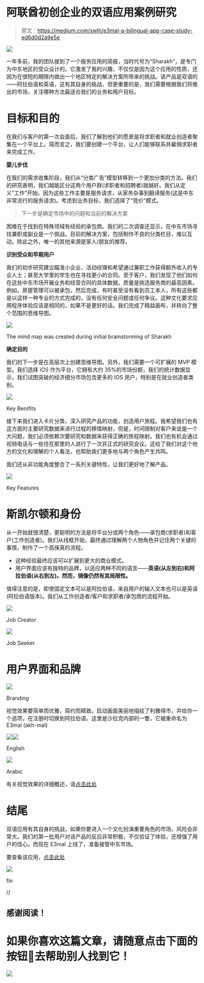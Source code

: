 # 阿联酋初创企业的双语应用案例研究

> 原文：<https://medium.com/swlh/e3mal-a-bilingual-app-case-study-ed6d0d2a9e5e>

![](img/9bb781c15045113ec3a8c2dd7aa52957.png)

一年多前，我的团队接到了一个服务应用的简报，当时代号为“Sharakh”，是专门为中东地区的受众设计的。它激发了我的兴趣，不仅仅是因为这个应用的性质，还因为在很短的期限内做出一个地区特定的解决方案所带来的挑战。该产品是双语的——阿拉伯语和英语，这有其自身的挑战，但更重要的是，我们需要根据我们将推出的市场，关注哪种方法最适合我们的业务和用户目标。

# 目标和目的

在我们与客户的第一次会面后，我们了解到他们的愿景是将求职者和就业创造者聚集在一个平台上。简而言之，我们要创建一个平台，让人们能够联系并雇佣求职者来完成工作。

**婴儿步伐**

在我们的需求收集阶段，我们从“分类广告”模型转移到一个更加分类的方法。我们的研究表明，我们越能区分这两个用户群(求职者和招聘者)就越好。我们从定义“工作”开始。因为这些工作主要是服务请求，从家务杂事到翻译服务(这是中东非常流行的服务请求)。考虑到业务目标，我们选择了“竞价”模式。

> 下一步是确定市场中的问题和当前的解决方案

困难在于找到在特殊领域有经验的承包商。我们的二次调查还显示，在中东市场寻找兼职或副业是一个挑战。目前的解决方案，包括制作不良的分类栏目，难以互动。除此之外，唯一的其他来源是家人/朋友的推荐。

**识别受众和早期用户**

我们的初步研究建议瞄准小企业、活动经理和希望通过兼职工作获得额外收入的专业人士；甚至大学里的学生也在寻找更小的合同。至于客户，我们发现了他们如何在这些中东市场开展业务和经营合同的具体数据。质量是挑选服务商的最高因素。例如，房屋管理可以被承包，然后完成，有时甚至没有看到员工本人，所有这些都是以这样一种专业的方式完成的，没有任何安全问题或任何争议。这种文化要求应用程序体验应该是相同的，如果不是更好的话。我们完成了精益画布，并转向了整个范围的思维导图。

![](img/7c378abfdf2b05df73eca2346826bc91.png)

The mind map was created during initial brainstorming of Sharakh

**确定目的**

我们的下一步是在高层次上创建思维导图。另外，我们需要一个可扩展的 MVP 模型。我们选择 iOS 作为平台，它拥有大约 35%的市场份额，我们的统计数据显示，我们试图突破的经济细分市场包含更多的 IOS 用户，特别是在就业创造者类别。

![](img/5727f831803e2ceaa9596d646748ded4.png)

Key Benifits

接下来我们进入卡片分类，深入研究产品的功能，创造用户旅程。我希望我们也有这方面的主要研究数据来进行过程的移情映射，但是，时间限制对客户来说是一个大问题，我们必须依赖次要研究和数据来获得正确的旅程映射。我们也有机会通过视频电话与一些住在那里的人进行了一次非正式的研究会议。这给了我们对这个地方的文化和理解的个人看法，也帮助我们更多地与两个角色产生共鸣。

我们还从非功能角度整合了一系列关键特性，让我们更好地了解产品。

![](img/1976a22c0c92b818889be2f9f26b1aa5.png)

Key Features

# **斯凯尔顿和身份**

从一开始就很清楚，更聪明的方法是将平台分成两个角色——承包商(求职者)和客户(工作创造者)。我们从线框开始，最终通过理解两个人物角色并记住两个关键的事情，制作了一个高保真的流程。

*   这种经验最终应该可以扩展到更大的商业模式。
*   用户界面应该有独特的品牌，以适应两种不同的语言——**英语(从左到右)**和阿拉伯语**(从右到左)。然而，镜像仍然有其局限性。**

值得注意的是，即使固定文本可以是阿拉伯语，来自用户的输入文本也可以是英语(阿拉伯语版本)。我们从工作创造者/客户和求职者/承包商的流程开始。

![](img/09371fc8c317ef4fe161f91ee1dc88c4.png)

Job Creator

![](img/f95b156a03a9a2e52fc80212a767146d.png)

Job Seeker

# 用户界面和品牌

![](img/b774703b65815cd65b866c34b7683faf.png)

Branding

视觉效果要简单而优雅，简约而精致。启动画面美丽地描绘了利雅得市，并给你一个选项，在注册时切换到阿拉伯语。这里是沙拉克内部的一瞥，它被重命名为 E3mal (akh-mal)

![](img/ea72597fd1a69b477aa8e263d943a269.png)![](img/05f78b7d6ce23a7bc93f2ad1deb99dbb.png)

English

![](img/63ada47a8887ce43fdb809c04cf3cef9.png)

Arabic

有关视觉效果的详细概述，请[点击此处](https://www.behance.net/gallery/52356441/E3mal)

# **结尾**

双语应用有其自身的挑战，如果你要进入一个文化扮演重要角色的市场，风险会非常大。我们的第一批用户对该产品的反应非常积极，不仅验证了体验，还增强了用户的信心。而现在 E3mal 上线了，准备接管中东市场。

要查看该应用，[点击此处](https://appsto.re/in/MFHkhb.i)

![](img/46f88e9cd19b030547e37af9a1ab3ef1.png)

fin

//

## 感谢阅读！

# 如果你喜欢这篇文章，请随意点击下面的按钮👏去帮助别人找到它！

![](img/46fcdb4e4397b757237c4d1ed53872ef.png)
